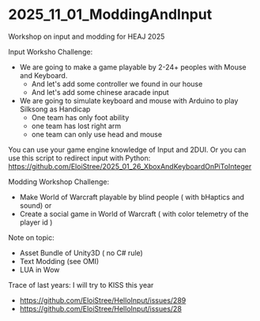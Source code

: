 # 2025_11_01_ModdingAndInput
Workshop on input and modding for HEAJ 2025

Input Worksho Challenge:
- We are going to make a game playable by 2-24+ peoples with Mouse and Keyboard.
  - And let's add some controller we found in our house
  - And let's add some chinese aracade input
- We are going to simulate keyboard and mouse with Arduino to play Silksong as Handicap
  - One team has only foot ability
  - one team has lost right arm
  - one team can only use head and mouse
 
You can use your game engine knowledge of Input and 2DUI.
Or you can use this script to redirect input with Python:
https://github.com/EloiStree/2025_01_26_XboxAndKeyboardOnPiToInteger

Modding Workshop Challenge:
- Make World of Warcraft playable by blind people ( with bHaptics and sound)
or
- Create a social game in World of Warcraft ( with color telemetry of the player id )


Note on topic:
- Asset Bundle of Unity3D ( no C# rule)
- Text Modding (see OMI)
- LUA in Wow

Trace of last years:
I will try to KISS this year
- https://github.com/EloiStree/HelloInput/issues/289
- https://github.com/EloiStree/HelloInput/issues/28
